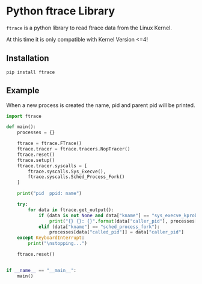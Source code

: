 # Python ftrace Library

`ftrace` is a python library to read ftrace data from the Linux Kernel.

At this time it is only compatible with Kernel Version <=4!


## Installation

`pip install ftrace`


## Example

When a new process is created the name, pid and parent pid will be printed.

```python
import ftrace

def main():
    processes = {}

    ftrace = ftrace.FTrace()
    ftrace.tracer = ftrace.tracers.NopTracer()
    ftrace.reset()
    ftrace.setup()
    ftrace.tracer.syscalls = [
        ftrace.syscalls.Sys_Execve(),
        ftrace.syscalls.Sched_Process_Fork()
    ]

    print("pid  ppid: name")

    try:
        for data in ftrace.get_output():
            if (data is not None and data["kname"] == "sys_execve_kprobe"):
                print("{} {}: {}".format(data["caller_pid"], processes[data["caller_pid"]] if (data["caller_pid"] in processes) else "----", data["filename"]))
            elif (data["kname"] == "sched_process_fork"):
                processes[data["called_pid"]] = data["caller_pid"]
    except KeyboardInterrupt:
        print("\nstopping...")

    ftrace.reset()


if __name__ == "__main__":
    main()
```
